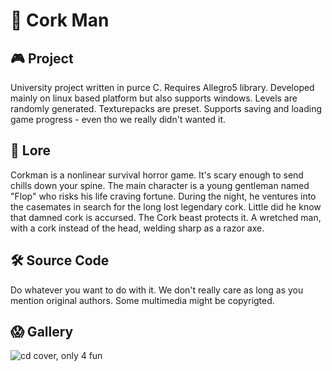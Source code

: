 # 🍾 Cork Man
## 🎮 Project 
University project written in purce C. Requires Allegro5 library. 
Developed mainly on linux based platform but also supports windows.
Levels are randomly generated. Texturepacks are preset. 
Supports saving and loading game progress - even tho we really didn't wanted it.

## 👻 Lore
Corkman is a nonlinear survival horror game. It's scary enough to send chills down your spine.
The main character is a young gentleman named "Flop" who risks his life craving fortune.
During the night, he ventures into the casemates in search for the long lost legendary cork.
Little did he know that damned cork is accursed. The Cork beast protects it. A wretched man, with
a cork instead of the head, welding sharp as a razor axe.

## 🛠 Source Code
Do whatever you want to do with it. 
We don't really care as long as you mention original authors. 
Some multimedia might be copyrigted. 

## 😱 Gallery
![cd cover, only 4 fun](https://github.com/quakcin/Cork/blob/main/348366205_767656641686799_4399747363144702410_n.png?raw=true)
